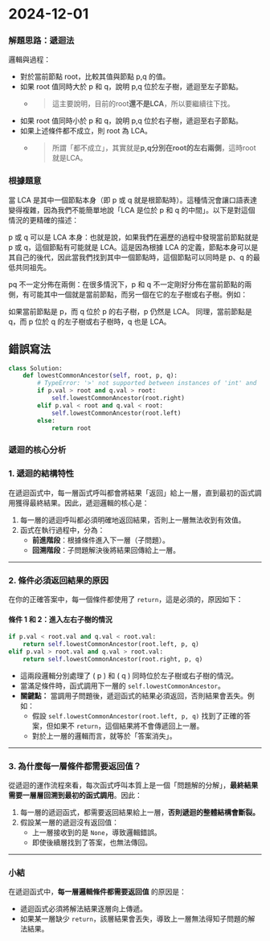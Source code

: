 # 2024-12-01

### 解題思路：遞迴法
邏輯與過程：
- 對於當前節點 root，比較其值與節點 p,q 的值。
- 如果 root 值同時大於 p 和 q，說明 p,q 位於左子樹，遞迴至左子節點。
  - > 這主要說明，目前的root**還不是LCA**，所以要繼續往下找。
- 如果 root 值同時小於 p 和 q，說明 p,q 位於右子樹，遞迴至右子節點。
- 如果上述條件都不成立，則 root 為 LCA。
  - > 所謂「都不成立」，其實就是**p,q分別在root的左右兩側**，這時root就是LCA。


### 根據題意

當 LCA 是其中一個節點本身（即 p 或 q 就是根節點時）。這種情況會讓口語表達變得複雜，因為我們不能簡單地說「LCA 是位於 p 和 q 的中間」。以下是對這個情況的更精確的描述：

p 或 q 可以是 LCA 本身：也就是說，如果我們在遍歷的過程中發現當前節點就是 p 或 q，這個節點有可能就是 LCA。這是因為根據 LCA 的定義，節點本身可以是其自己的後代，因此當我們找到其中一個節點時，這個節點可以同時是 p、q 的最低共同祖先。

pq 不一定分佈在兩側：在很多情況下，p 和 q 不一定剛好分佈在當前節點的兩側，有可能其中一個就是當前節點，而另一個在它的左子樹或右子樹。例如：

如果當前節點是 p，而 q 位於 p 的右子樹，p 仍然是 LCA。
同理，當前節點是 q，而 p 位於 q 的左子樹或右子樹時，q 也是 LCA。


## 錯誤寫法

```python
class Solution:
    def lowestCommonAncestor(self, root, p, q):
        # TypeError: '>' not supported between instances of 'int' and 'TreeNode'
        if p.val > root and q.val > root:
            self.lowestCommonAncestor(root.right)
        elif p.val < root and q.val < root:
            self.lowestCommonAncestor(root.left)
        else:
            return root
```

### 遞迴的核心分析
### 1. 遞迴的結構特性
在遞迴函式中，每一層函式呼叫都會將結果「返回」給上一層，直到最初的函式調用獲得最終結果。因此，遞迴邏輯的核心是：

1. 每一層的遞迴呼叫都必須明確地返回結果，否則上一層無法收到有效值。
2. 函式在執行過程中，分為：
   - **前進階段**：根據條件進入下一層（子問題）。
   - **回溯階段**：子問題解決後將結果回傳給上一層。

---

### 2. 條件必須返回結果的原因

在你的正確答案中，每一個條件都使用了 `return`，這是必須的，原因如下：

#### 條件 1 和 2：進入左右子樹的情況
```python
if p.val < root.val and q.val < root.val:
    return self.lowestCommonAncestor(root.left, p, q)
elif p.val > root.val and q.val > root.val:
    return self.lowestCommonAncestor(root.right, p, q)
```

- 這兩段邏輯分別處理了 \( p \) 和 \( q \) 同時位於左子樹或右子樹的情況。
- 當滿足條件時，函式調用下一層的 `self.lowestCommonAncestor`。
- **關鍵點：** 當調用子問題後，遞迴函式的結果必須返回，否則結果會丟失。例如：
  - 假設 `self.lowestCommonAncestor(root.left, p, q)` 找到了正確的答案，但如果不 `return`，這個結果將不會傳遞回上一層。
  - 對於上一層的邏輯而言，就等於「答案消失」。

---

### 3. 為什麼每一層條件都需要返回值？
從遞迴的運作流程來看，每次函式呼叫本質上是一個「問題解的分解」，**最終結果需要一層層回溯到最初的函式調用**。因此：

1. 每一層的遞迴函式，都需要返回結果給上一層，**否則遞迴的整體結構會斷裂。**
2. 假設某一層的遞迴沒有返回值：
   - 上一層接收到的是 `None`，導致邏輯錯誤。
   - 即使後續層找到了答案，也無法傳回。

---

### 小結
在遞迴函式中，**每一層邏輯條件都需要返回值** 的原因是：
- 遞迴函式必須將解法結果逐層向上傳遞。
- 如果某一層缺少 `return`，該層結果會丟失，導致上一層無法得知子問題的解法結果。
